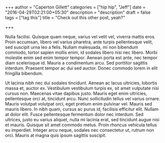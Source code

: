 +++
author = "Caperton Gillett"
categories = ["hip hip", "Jeff"]
date = "2016-04-29T02:21:00+05:30"
description = "description"
draft = false
tags = ["tag this"]
title = "Check out this other post, yeah?"

+++

Nulla facilisi. Quisque quam neque, varius vel velit vel, viverra mattis eros. Proin accumsan, libero vel varius pharetra, ante turpis pellentesque velit, sed suscipit urna leo a felis. Nullam malesuada, mi non bibendum commodo, tortor sapien mollis enim, id sodales libero nisi nec libero. Morbi molestie enim sed enim tempor tempor. Aenean porta est ante, nec tempor diam scelerisque id. Mauris a condimentum arcu. Sed porttitor sagittis interdum. Praesent tempor ac dui sed auctor. Donec commodo lorem in elit fringilla bibendum.

<!--more-->

Ut lacinia nibh nec dui sodales tincidunt. Aenean ac lacus ultricies, lobortis massa et, auctor ex. Vestibulum vestibulum turpis ex, sit amet vulputate nisi cursus non. Maecenas vitae dapibus justo. Mauris eget enim ultricies, pellentesque orci at, tincidunt arcu. Nunc sollicitudin tellus vel varius ornare. Mauris volutpat volutpat orci, eget pretium enim pulvinar vel. Mauris sed mauris libero. In nibh quam, cursus ac purus id, facilisis efficitur elit. Nullam at dolor elit. Fusce pellentesque fermentum dolor nec interdum. Sed ultrices, justo eu varius aliquet, nulla mi lacinia erat, sed tincidunt augue nisi et mauris. Quisque sit amet commodo metus. Proin rhoncus vehicula tellus eu imperdiet. Integer arcu neque, sodales nec consectetur ut, rutrum non orci. Mauris at magna quis ipsum sagittis suscipit.
